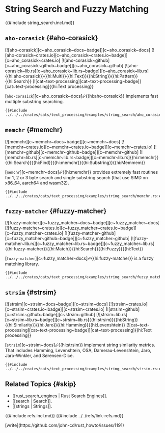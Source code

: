 # String Search and Fuzzy Matching

{{#include string_search.incl.md}}

## `aho-corasick` {#aho-corasick}

[![aho-corasick][c~aho_corasick~docs~badge]][c~aho_corasick~docs] [![aho-corasick~crates.io][c~aho_corasick~crates.io~badge]][c~aho_corasick~crates.io] [![aho-corasick~github][c~aho_corasick~github~badge]][c~aho_corasick~github] [![aho-corasick~lib.rs][c~aho_corasick~lib.rs~badge]][c~aho_corasick~lib.rs]{{hi:aho-corasick}}{{hi:Multi}}{{hi:Text}}{{hi:String}}{{hi:Pattern}}{{hi:Search}} [![cat~text-processing][cat~text-processing~badge]][cat~text-processing]{{hi:Text processing}}

[`aho-corasick`][c~aho_corasick~docs]⮳{{hi:aho-corasick}} implements fast multiple substring searching.

```rust,editable
{{#include ../../../crates/cats/text_processing/examples/string_search/aho_corasick.rs:example}}
```

## `memchr` {#memchr}

[![memchr][c~memchr~docs~badge]][c~memchr~docs] [![memchr~crates.io][c~memchr~crates.io~badge]][c~memchr~crates.io] [![memchr~github][c~memchr~github~badge]][c~memchr~github] [![memchr~lib.rs][c~memchr~lib.rs~badge]][c~memchr~lib.rs]{{hi:memchr}}{{hi:Search}}{{hi:Find}}{{hi:memchr}}{{hi:Substring}}{{hi:Memmem}}

[`memchr`][c~memchr~docs]⮳{{hi:memchr}} provides extremely fast routines for 1, 2 or 3 byte search and single substring search (that use SIMD on x86_64, aarch64 and wasm32).

```rust,editable
{{#include ../../../crates/cats/text_processing/examples/string_search/memchr.rs:example}}
```

## `fuzzy-matcher` {#fuzzy-matcher}

[![fuzzy-matcher][c~fuzzy_matcher~docs~badge]][c~fuzzy_matcher~docs] [![fuzzy-matcher~crates.io][c~fuzzy_matcher~crates.io~badge]][c~fuzzy_matcher~crates.io] [![fuzzy-matcher~github][c~fuzzy_matcher~github~badge]][c~fuzzy_matcher~github] [![fuzzy-matcher~lib.rs][c~fuzzy_matcher~lib.rs~badge]][c~fuzzy_matcher~lib.rs]{{hi:fuzzy-matcher}}{{hi:Match}}{{hi:Search}}{{hi:Fuzzy}}{{hi:Text}}

[`fuzzy-matcher`][c~fuzzy_matcher~docs]⮳{{hi:fuzzy-matcher}} is a fuzzy matching library.

```rust,editable
{{#include ../../../crates/cats/text_processing/examples/string_search/fuzzy_matcher.rs:example}}
```

## `strsim` {#strsim}

[![strsim][c~strsim~docs~badge]][c~strsim~docs] [![strsim~crates.io][c~strsim~crates.io~badge]][c~strsim~crates.io] [![strsim~github][c~strsim~github~badge]][c~strsim~github] [![strsim~lib.rs][c~strsim~lib.rs~badge]][c~strsim~lib.rs]{{hi:strsim}}{{hi:String}}{{hi:Similarity}}{{hi:Jaro}}{{hi:Hamming}}{{hi:Levenshtein}} [![cat~text-processing][cat~text-processing~badge]][cat~text-processing]{{hi:Text processing}}

[`strsim`][c~strsim~docs]⮳{{hi:strsim}} implement string similarity metrics. That includes Hamming, Levenshtein, OSA, Damerau-Levenshtein, Jaro, Jaro-Winkler, and Sørensen-Dice.

```rust,editable
{{#include ../../../crates/cats/text_processing/examples/string_search/strsim.rs:example}}
```

## Related Topics {#skip}

- [[rust_search_engines | Rust Search Engines]].
- [[search | Search]].
- [[strings | Strings]].

{{#include refs.incl.md}}
{{#include ../../refs/link-refs.md}}

<div class="hidden">
[write](https://github.com/john-cd/rust_howto/issues/1191)
</div>
